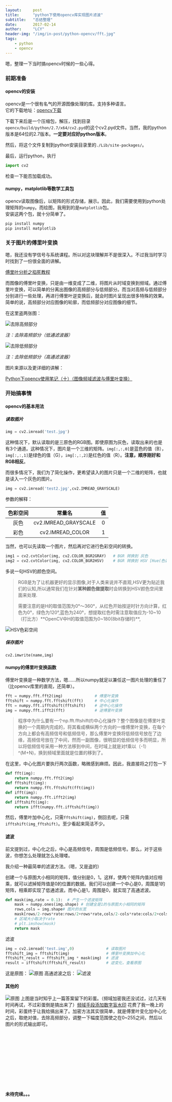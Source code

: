 ```yaml
---
layout:     post
title:      "python下使用opencv库实现图片滤波"
subtitle:   "总结整理"
date:       2017-02-14
author:     "LCY"
header-img: "/img/in-post/python-opencv/fft.jpg"
tags:
    - python
    - opencv
---
```




嗯，整理一下当时搞opencv时候的一些心得。
### 前期准备

#### opencv的安装

opencv是一个很有名气的开源图像处理的库。支持多种语言。<br>
它的下载地址：[opencv下载](http://opencv.org/downloads.html)<br>

下载下来后是一个压缩包，解压，找到目录` opencv/build/python/2.7/x64/cv2.pyd`的这个cv2.pyd文件。当然，我的python版本是64位的2.7版本。**一定要对应好python版本**。<br>

然后，将这个文件复制到python安装目录里的`./Lib/site-packages/`。<br>

最后，运行python，执行

```python
import cv2
```

检查一下能否加载成功。

#### numpy，matplotlib等数学工具包

opencv读取图像后，以矩阵的形式存储，展示。因此，我们需要使用到python处理矩阵的`numpy`。而绘图，我用到的是`matplotlib`包。<br>
安装这两个包，就十分简单了。
```bash
pip install numpy
pip install matplotlib
```

### 关于图片的傅里叶变换

嗯，我还没有学信号与系统课程。所以对这块理解并不是很深入。不过我当时学习时找到了一份很全面的讲解。<br>

[傅里叶分析之掐死教程](https://zhuanlan.zhihu.com/p/19763358)

而图像的傅里叶变换，只是由一维变成了二维，将图片从时域变换到频域。通过傅里叶变换，可以简单的分离出图像的高频部分与低频部分。而当对高频与低频部分分别进行一些处理，再进行傅里叶逆变换后，就会时图片呈现出很多特殊的效果。简单的说，高频部分对应图像的轮廓，而低频部分对应图像的细节。<br>

在这里盗两张图：

![去除高频部分](/img/in-post/python-opencv/lowpass.jpg)

*注：去除高频部分（低通滤波器）*

![去除低频部分](/img/in-post/python-opencv/highpass.jpg)

*注：去除低频部分（高通滤波器）*

图片来源以及更详细的讲解：

[Python下opencv使用笔记（十）（图像频域滤波与傅里叶变换）](http://blog.csdn.net/on2way/article/details/46981825)



### 开始搞事情

#### opencv的基本用法

##### 读取图片

```python
img = cv2.imread('test.jpg')
```

这种情况下，默认读取的是三原色的RGB图。即使原图为灰色，读取出来的也是有3个通道。这种情况下，图片是一个三维的矩阵。`img[:,:,0]`是蓝色的值（B），`img[:,:,1]`是绿色的值（G），`img[:,:,2]`是红色的值（R）。**注意，顺序刚好和RGB相反**。

而很多情况下，我们为了简化操作，更希望读入的图片只是一个二维的矩阵，也就是读入一个灰色的图片。

```python
img = cv2.imread('test2.jpg',cv2.IMREAD_GRAYSCALE)
```
参数的解释：

| 色彩空间 |         常量名          |  值   |
| :--: | :------------------: | :--: |
|  灰色  | cv2.IMREAD_GRAYSCALE |  0   |
|  彩色  |   cv2.IMREAD_COLOR   |  1   |



当然，也可以先读取一个图片，然后再对它进行色彩空间的转换。

```python
img1 = cv2.cvtColor(img, cv2.COLOR_BGR2GRAY)   # BGR 转换到 灰色
img2 = cv2.cvtColor(img, cv2.COLOR_BGR2HSV)    # BGR 转换到 HSV [Hue(色调),Saturation(饱和度)和Value(亮度)]  
```

多说一句HSV的颜色空间。

> RGB是为了让机器更好的显示图像,对于人类来说并不直观,HSV更为贴近我们的认知,所以通常我们在针对**某种颜色做提取**时会转换到HSV颜色空间里面来处理. 
>
> 需要注意的是H的取值范围为0°～360°，从红色开始按逆时针方向计算，红色为0°，绿色为120°,蓝色为240°，想提取红色时需注意取值应为-10~10（打比方）**OpenCV中H的取值范围为0~180(8bit存储时)**,

![HSV色彩空间](/img/in-post/python-opencv/HSV.jpg)

##### 保存图片

```python
cv2.imwrite(name,img)
```




#### numpy的傅里叶变换函数

傅里叶变换是一种数学方法，嗯……所以numpy就足以兼任这一图片处理的重任了（比opencv库里的直观，还简单）。

```python
fft = numpy.fft.fft2(img)              # 傅里叶变换
fftshift = numpy.fft.fftshift(fft)     # 中心化操作
fft = numpy.fft.ifftshift(fftshift)    # 逆中心化操作
img = numpy.fft.ifft2(fft)             # 逆傅里叶变换
```

> 程序中为什么要有一个np.fft.fftshift(f)中心化操作？整个图像是在傅里叶变换的一个周期内完成的，将其看成横纵两个方向的一维傅里叶变换，在每个方向上都会有高频信号和低频信号，那么傅里叶变换将低频信号放在了边缘，高频信号放在了中间，然而一副图像，很明显的低频信号多而明显，所以将低频信号采用一种方法移到中间，在时域上就是对f乘以（-1）^(M+N)，换到频域里面就是位置的移到了。

在这里，中心化图片要执行两次函数，略微感到麻烦。因此，我直接将之打包一下

```python
def fft(img):
    return numpy.fft.fft2(img)
def fftshift(img):
    return numpy.fft.fftshift(fft(img))
def ifft(img):
    return numpy.fft.ifft2(img)
def ifftshift(img):
    return ifft(numpy.fft.ifftshift(img))
```

然后，傅里叶加中心化，只需`fftshift(img)`，倒回去呢，只需`ifftshift(img_fftshift)`。至少看起来简洁不少。

#### 滤波

前文提到过，中心化之后，中心是高频信号，周围是低频信号。那么，对于这些波，你想怎么处理就怎么处理喽。

我介绍一种最简单的滤波方法。（嗯，又是盗的）

创建一个与原图大小相同的矩阵，值分别是0，1。这样，使两个矩阵内值对应相乘，就可以滤掉矩阵值是0的位置的数据。我们可以创建一个中心是0，周围是1的矩阵，相乘即实现了低通滤波。而中心是1，周围是0，就实现了高通滤波。

```python
def mask(img,rate = 0.1):  # 产生一个滤波矩阵
    mask = numpy.ones(img.shape) # 创建全是1的与原图大小相同的矩阵
    rows,cols = img.shape# 图片的长宽
    mask[rows/2-rows*rate:rows/2+rows*rate,cols/2-cols*rate:cols/2+cols*rate] = 0 # 使中心方块区域成为0
    # 区域大小取决于rate
    # plt.imshow(mask)
    return mask
```

滤波

```python
img = cv2.imread('test.img',0)              # 读取图片 
fftshift_img = fftshift(img)                # 傅里叶变换加中心化
fftshift_result = fftshift_img * mask(img)  # 滤波
result = ifftshift(fftshift_result)         # 逆变化，查看原图
```
这是原图：
![原图](/img/in-post/python-opencv/encode.jpg)
高通滤波之后：
![滤波](/img/in-post/python-opencv/result1.jpg)

#### 其他的
![原图](/img/in-post/python-opencv/encode.jpg)
上图是当时知乎上一篇答案留下的彩蛋。（频域加密我还没试过，过几天有时间再试，不过彩蛋倒是搞出来了）[频域手段添加数字盲水印](https://www.zhihu.com/question/50735753)
花费了我一晚上的时间，彩蛋终于让我给搞出来了。加密方法其实很简单，就是傅里叶变化加中心化之后，取绝对值，去除高频部分，调整一下幅度范围使之在0~255之间，然后以图片的形式输出即可。


<br><br><br><br><br>
<br><br><br><br><br>

**未待完续。。。**
